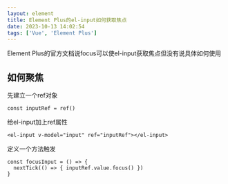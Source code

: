```yaml
---
layout: element
title: Element Plus的el-input如何获取焦点
date: 2023-10-13 14:02:54
tags: ['Vue', 'Element Plus']
---
```

Element Plus的官方文档说focus可以使el-input获取焦点但没有说具体如何使用
## 如何聚焦
先建立一个ref对象
```
const inputRef = ref()
```
给el-input加上ref属性
```
<el-input v-model="input" ref="inputRef"></el-input>
```
定义一个方法触发
```
const focusInput = () => { 
  nextTick(() => { inputRef.value.focus() }) 
}
```